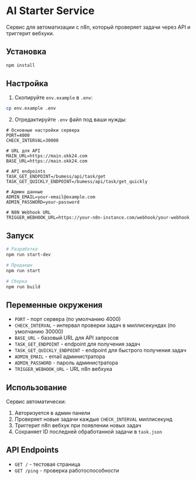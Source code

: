 # AI Starter Service

Сервис для автоматизации с n8n, который проверяет задачи через API и триггерит вебхуки.

## Установка

```bash
npm install
```

## Настройка

1. Скопируйте `env.example` в `.env`:
```bash
cp env.example .env
```

2. Отредактируйте `.env` файл под ваши нужды:

```env
# Основные настройки сервера
PORT=4000
CHECK_INTERVAL=30000

# URL для API
MAIN_URL=https://main.okk24.com
BASE_URL=https://main.okk24.com

# API endpoints
TASK_GET_ENDPOINT=/bumess/api/task/get
TASK_GET_QUICKLY_ENDPOINT=/bumess/api/task/get_quickly

# Админ данные
ADMIN_EMAIL=your-email@example.com
ADMIN_PASSWORD=your-password

# N8N Webhook URL
TRIGGER_WEBHOOK_URL=https://your-n8n-instance.com/webhook/your-webhook
```

## Запуск

```bash
# Разработка
npm run start-dev

# Продакшн
npm run start

# Сборка
npm run build
```

## Переменные окружения

- `PORT` - порт сервера (по умолчанию 4000)
- `CHECK_INTERVAL` - интервал проверки задач в миллисекундах (по умолчанию 30000)
- `BASE_URL` - базовый URL для API запросов
- `TASK_GET_ENDPOINT` - endpoint для получения задач
- `TASK_GET_QUICKLY_ENDPOINT` - endpoint для быстрого получения задач
- `ADMIN_EMAIL` - email администратора
- `ADMIN_PASSWORD` - пароль администратора
- `TRIGGER_WEBHOOK_URL` - URL n8n вебхука

## Использование

Сервис автоматически:
1. Авторизуется в админ панели
2. Проверяет новые задачи каждые `CHECK_INTERVAL` миллисекунд
3. Триггерит n8n вебхук при появлении новых задач
4. Сохраняет ID последней обработанной задачи в `task.json`

## API Endpoints

- `GET /` - тестовая страница
- `GET /ping` - проверка работоспособности
